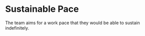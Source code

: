 # Sustainable Pace


The team aims for a work pace that they would be able to sustain
indefinitely.

